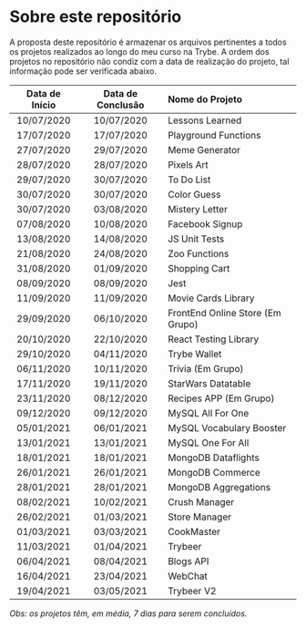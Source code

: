# Sobre este repositório

A proposta deste repositório é armazenar os arquivos pertinentes a todos os projetos realizados ao longo do meu curso na Trybe. A ordem dos projetos no repositório não condiz com a data de realização do projeto, tal informação pode ser verificada abaixo.

Data de Início | Data de Conclusão | Nome do Projeto
:---: | :---: | :--- 
10/07/2020 | 10/07/2020 | Lessons Learned
17/07/2020 | 17/07/2020 | Playground Functions
27/07/2020 | 29/07/2020 | Meme Generator
28/07/2020 | 28/07/2020 | Pixels Art
29/07/2020 | 30/07/2020 | To Do List
30/07/2020 | 30/07/2020 | Color Guess
30/07/2020 | 03/08/2020 | Mistery Letter
07/08/2020 | 10/08/2020 | Facebook Signup
13/08/2020 | 14/08/2020 | JS Unit Tests
21/08/2020 | 24/08/2020 | Zoo Functions
31/08/2020 | 01/09/2020 | Shopping Cart
08/09/2020 | 08/09/2020 | Jest
11/09/2020 | 11/09/2020 | Movie Cards Library
29/09/2020 | 06/10/2020 | FrontEnd Online Store (Em Grupo)
20/10/2020 | 22/10/2020 | React Testing Library
29/10/2020 | 04/11/2020 | Trybe Wallet
06/11/2020 | 10/11/2020 | Trívia (Em Grupo)
17/11/2020 | 19/11/2020 | StarWars Datatable
23/11/2020 | 08/12/2020 | Recipes APP (Em Grupo)
09/12/2020 | 09/12/2020 | MySQL All For One
05/01/2021 | 06/01/2021 | MySQL Vocabulary Booster
13/01/2021 | 13/01/2021 | MySQL One For All
18/01/2021 | 18/01/2021 | MongoDB Dataflights
26/01/2021 | 26/01/2021 | MongoDB Commerce
28/01/2021 | 28/01/2021 | MongoDB Aggregations
08/02/2021 | 10/02/2021 | Crush Manager
26/02/2021 | 01/03/2021 | Store Manager
01/03/2021 | 03/03/2021 | CookMaster
11/03/2021 | 01/04/2021 | Trybeer
06/04/2021 | 08/04/2021 | Blogs API
16/04/2021 | 23/04/2021 | WebChat
19/04/2021 | 03/05/2021 | Trybeer V2

_Obs: os projetos têm, em média, 7 dias para serem concluídos._

